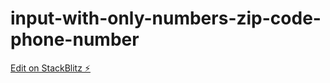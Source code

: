 # input-with-only-numbers-zip-code-phone-number

[Edit on StackBlitz ⚡️](https://stackblitz.com/edit/input-with-only-numbers-zip-code-phone-number)